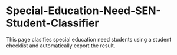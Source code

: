 # Special-Education-Need-SEN-Student-Classifier
This page clasifies special education need students using a student checklist and automatically export the result.

